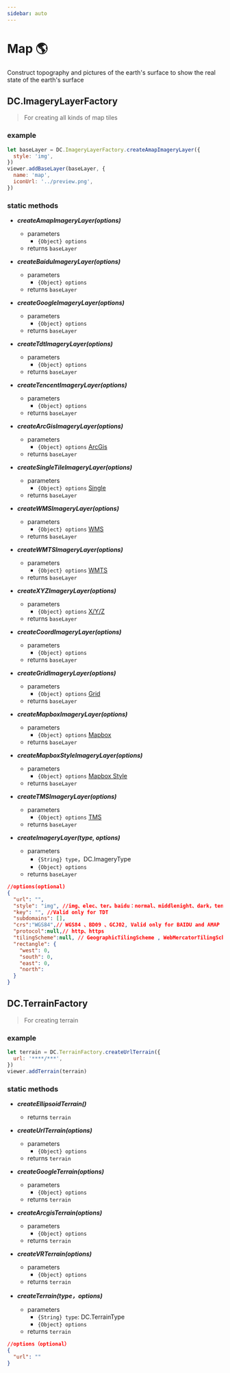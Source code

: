 ```yaml
---
sidebar: auto
---
```


# Map 🌎

Construct topography and pictures of the earth's surface to show the real state of the earth's surface

## DC.ImageryLayerFactory

> For creating all kinds of map tiles

### example

```js
let baseLayer = DC.ImageryLayerFactory.createAmapImageryLayer({
  style: 'img',
})
viewer.addBaseLayer(baseLayer, {
  name: 'map',
  iconUrl: '../preview.png',
})
```

### static methods

- **_createAmapImageryLayer(options)_**

  - parameters
    - `{Object} options`
  - returns `baseLayer`

- **_createBaiduImageryLayer(options)_**

  - parameters
    - `{Object} options`
  - returns `baseLayer`

- **_createGoogleImageryLayer(options)_**

  - parameters
    - `{Object} options`
  - returns `baseLayer`

- **_createTdtImageryLayer(options)_**

  - parameters
    - `{Object} options`
  - returns `baseLayer`

- **_createTencentImageryLayer(options)_**

  - parameters
    - `{Object} options`
  - returns `baseLayer`

- **_createArcGisImageryLayer(options)_**

  - parameters
    - `{Object} options` [ArcGis](http://resource.dvgis.cn/cesium-docs/ArcGisMapServerImageryProvider.html#.ConstructorOptions)
  - returns `baseLayer`

- **_createSingleTileImageryLayer(options)_**

  - parameters
    - `{Object} options` [Single](http://resource.dvgis.cn/cesium-docs/SingleTileImageryProvider.html#.ConstructorOptions)
  - returns `baseLayer`

- **_createWMSImageryLayer(options)_**

  - parameters
    - `{Object} options` [WMS](http://resource.dvgis.cn/cesium-docs/WebMapServiceImageryProvider.html#.ConstructorOptions)
  - returns `baseLayer`

- **_createWMTSImageryLayer(options)_**

  - parameters
    - `{Object} options` [WMTS](http://resource.dvgis.cn/cesium-docs/WebMapTileServiceImageryProvider.html#.ConstructorOptions)
  - returns `baseLayer`

- **_createXYZImageryLayer(options)_**

  - parameters
    - `{Object} options` [X/Y/Z](http://resource.dvgis.cn/cesium-docs/UrlTemplateImageryProvider.html#.ConstructorOptions)
  - returns `baseLayer`

- **_createCoordImageryLayer(options)_**

  - parameters
    - `{Object} options`
  - returns `baseLayer`

- **_createGridImageryLayer(options)_**

  - parameters
    - `{Object} options` [Grid](http://resource.dvgis.cn/cesium-docs/GridImageryProvider.html#.ConstructorOptions)
  - returns `baseLayer`

- **_createMapboxImageryLayer(options)_**

  - parameters
    - `{Object} options` [Mapbox](http://resource.dvgis.cn/cesium-docs/MapboxImageryProvider.html#.ConstructorOptions)
  - returns `baseLayer`

- **_createMapboxStyleImageryLayer(options)_**

  - parameters
    - `{Object} options` [Mapbox Style](http://resource.dvgis.cn/cesium-docs/MapboxStyleImageryProvider.html#.ConstructorOptions)
  - returns `baseLayer`

- **_createTMSImageryLayer(options)_**

  - parameters
    - `{Object} options` [TMS](http://resource.dvgis.cn/cesium-docs/TileMapServiceImageryProvider.html#.ConstructorOptions)
  - returns `baseLayer`

- **_createImageryLayer(type, options)_**

  - parameters
    - `{String} type`，DC.ImageryType
    - `{Object} options`
  - returns `baseLayer`

```json
//options(optional)
{
  "url": "",
  "style": "img", //img、elec、ter。baidu：normal、middlenight、dark，tencent：img,1、4
  "key": "", //Valid only for TDT
  "subdomains": [],
  "crs":"WGS84",// WGS84 、BD09 、GCJ02, Valid only for BAIDU and AMAP
  "protocol":null,// http、https
  "tilingScheme":null, // GeographicTilingScheme , WebMercatorTilingScheme
  "rectangle": {
    "west": 0,
    "south": 0,
    "east": 0,
    "north":
  }
}
```

## DC.TerrainFactory

> For creating terrain

### example

```js
let terrain = DC.TerrainFactory.createUrlTerrain({
  url: '****/***',
})
viewer.addTerrain(terrain)
```

### static methods

- **_createEllipsoidTerrain()_**

  - returns `terrain`

- **_createUrlTerrain(options)_**

  - parameters
    - `{Object} options`
  - returns `terrain`

- **_createGoogleTerrain(options)_**

  - parameters
    - `{Object} options`
  - returns `terrain`

- **_createArcgisTerrain(options)_**

  - parameters
    - `{Object} options`
  - returns `terrain`

- **_createVRTerrain(options)_**

  - parameters
    - `{Object} options`
  - returns `terrain`

- **_createTerrain(type，options)_**

  - parameters
    - `{String} type`: DC.TerrainType
    - `{Object} options`
  - returns `terrain`

```json
//options（optional）
{
  "url": ""
}
```

